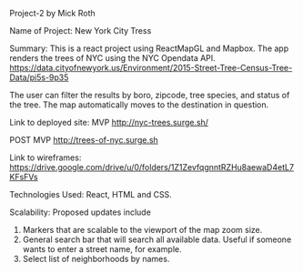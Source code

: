 Project-2 by Mick Roth

Name of Project: New York City Tress

Summary: This is a react project using ReactMapGL and Mapbox. The app renders the trees of NYC using the NYC Opendata API. 
https://data.cityofnewyork.us/Environment/2015-Street-Tree-Census-Tree-Data/pi5s-9p35

The user can filter the results by boro, zipcode, tree species, and status of the tree. The map automatically moves to the destination in question.

Link to deployed site: 
MVP
http://nyc-trees.surge.sh/

POST MVP
http://trees-of-nyc.surge.sh



Link to wireframes: https://drive.google.com/drive/u/0/folders/1Z1ZevfqgnntRZHu8aewaD4etL7KFsFVs

Technologies Used: React, HTML and CSS.

Scalability: Proposed updates include 
1) Markers that are scalable to the viewport of the map zoom size. 
2) General search bar that will search all available data. Useful if someone wants to enter a street name, for example.
3) Select list of neighborhoods by names.